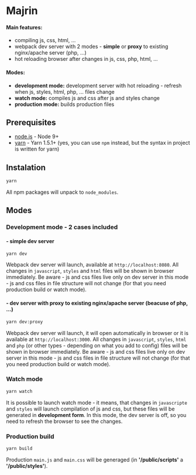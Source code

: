 # Majrin


#### Main features:
* compiling js, css, html, ...
* webpack dev server with 2 modes - __simple__ or __proxy__ to existing nginx/apache server (php, ...)
* hot reloading browser after changes in js, css, php, html, ...


#### Modes:
* __development mode:__ development server with hot reloading - refresh when js, styles, html, php, ... files change
* __watch mode:__ compiles js and css after js and styles change
* __production mode:__ builds production files


## Prerequisites

* [node.js](https://nodejs.org) - Node 9+
* [yarn](https://yarnpkg.com) - Yarn 1.5.1+ (yes, you can use `npm` instead, but the syntax in project is written for yarn)


## Instalation

```sh
yarn
```
All npm packages will unpack to `node_modules`.


## Modes

### Development mode - 2 cases included
#### - simple dev server

```sh
yarn dev
```
Webpack dev server will launch, available at `http://localhost:8080`. All changes in `javascript`, `styles` and `html` files will be shown in browser immediately. Be aware - js and css files live only on dev server in this mode - js and css files in file structure will not change (for that you need production build or watch mode).

#### - dev server with proxy to existing nginx/apache server (beacuse of php, ...)

```sh
yarn dev:proxy
```
Webpack dev server will launch, it will open automatically in browser or it is available at `http://localhost:3000`. All changes in `javascript`, `styles`, `html` and `php` (or other types - depending on what you add to config) files will be shown in browser immediately. Be aware - js and css files live only on dev server in this mode - js and css files in file structure will not change (for that you need production build or watch mode).


### Watch mode

```sh
yarn watch
```
It is possible to launch watch mode - it means, that changes in `javascripte` and `styles` will launch compilation of js and css, but these files will be generated in **development form**. In this mode, the dev server is off, so you need to refresh the browser to see the changes.


### Production build

```sh
yarn build
```
Production `main.js` and `main.css` will be generaged (in **'/public/scripts'** a **'/public/styles'**).
